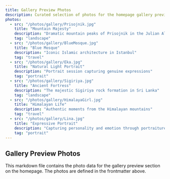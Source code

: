 ```yaml
---
title: Gallery Preview Photos
description: Curated selection of photos for the homepage gallery preview section
photos:
  - src: "/photos/gallery/Prisojnik.jpg"
    title: "Mountain Majesty"
    description: "Dramatic mountain peaks of Prisojnik in the Julian Alps"
    tag: "landscape"
  - src: "/photos/gallery/BlueMosque.jpg"
    title: "Blue Mosque"
    description: "Iconic Islamic architecture in Istanbul"
    tag: "travel"
  - src: "/photos/gallery/Eka.jpg"
    title: "Natural Light Portrait"
    description: "Portrait session capturing genuine expressions"
    tag: "portrait"
  - src: "/photos/gallery/Sigiriya.jpg"
    title: "Ancient Fortress"
    description: "The majestic Sigiriya rock formation in Sri Lanka"
    tag: "landscape"
  - src: "/photos/gallery/HimalayaGirl.jpg"
    title: "Himalayan Life"
    description: "Authentic moments from the Himalayan mountains"
    tag: "travel"
  - src: "/photos/gallery/Lina.jpg"
    title: "Expressive Portrait"
    description: "Capturing personality and emotion through portraiture"
    tag: "portrait"
---
```


## Gallery Preview Photos

This markdown file contains the photo data for the gallery preview section on the homepage. The photos are defined in the frontmatter above.
